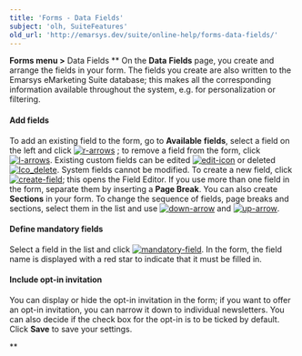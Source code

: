 ```yaml
---
title: 'Forms - Data Fields'
subject: 'olh, SuiteFeatures'
old_url: 'http://emarsys.dev/suite/online-help/forms-data-fields/'
---
```


**Forms menu >** Data Fields ** On the **Data** **Fields** page, you create and arrange the fields in your form. The fields you create are also written to the Emarsys eMarketing Suite database; this makes all the corresponding information available throughout the system, e.g. for personalization or filtering.

#### Add fields

 To add an existing field to the form, go to **Available** **fields**, select a field on the left and click [![r-arrows](/assets/images/r-arrows.png)](/assets/images/r-arrows.png) ; to remove a field from the form, click [![l-arrows](/assets/images/l-arrows.png)](/assets/images/l-arrows.png). Existing custom fields can be edited [![edit-icon](/assets/images/edit-icon.png)](/assets/images/edit-icon.png) or deleted [![Ico_delete](/assets/images/Ico_delete.jpg)](/assets/images/Ico_delete.jpg). System fields cannot be modified. To create a new field, click [![create-field](/assets/images/create-field.png)](/assets/images/create-field.png); this opens the Field Editor. If you use more than one field in the form, separate them by inserting a **Page Break**. You can also create **Sections** in your form. To change the sequence of fields, page breaks and sections, select them in the list and use [![down-arrow](/assets/images/down-arrow.png)](/assets/images/down-arrow.png) and [![up-arrow](/assets/images/up-arrow.png)](/assets/images/up-arrow.png).

#### Define mandatory fields

 Select a field in the list and click [![mandatory-field](/assets/images/mandatory-field.png)](/assets/images/mandatory-field.png). In the form, the field name is displayed with a red star to indicate that it must be filled in.

#### Include opt-in invitation

 You can display or hide the opt-in invitation in the form; if you want to offer an opt-in invitation, you can narrow it down to individual newsletters. You can also decide if the check box for the opt-in is to be ticked by default. Click **Save** to save your settings.

**